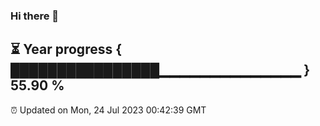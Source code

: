 ### Hi there 👋
⏳ Year progress { ████████████████▁▁▁▁▁▁▁▁▁▁▁▁▁▁ } 55.90 %
---
⏰ Updated on Mon, 24 Jul 2023 00:42:39 GMT

